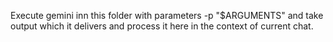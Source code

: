 Execute gemini inn this folder with parameters -p  "$ARGUMENTS" and take output which it delivers and process it here in the context of current chat.
